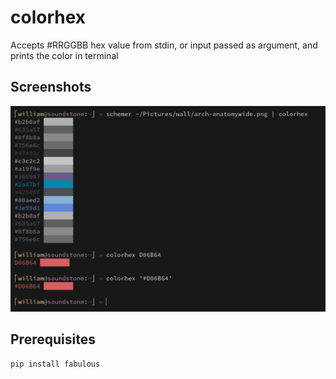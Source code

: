 # colorhex
Accepts #RRGGBB hex value from stdin, or input passed as argument, and prints the color in terminal

## Screenshots

![Screenshot of colorhex](screenshot.png)

## Prerequisites

    pip install fabulous